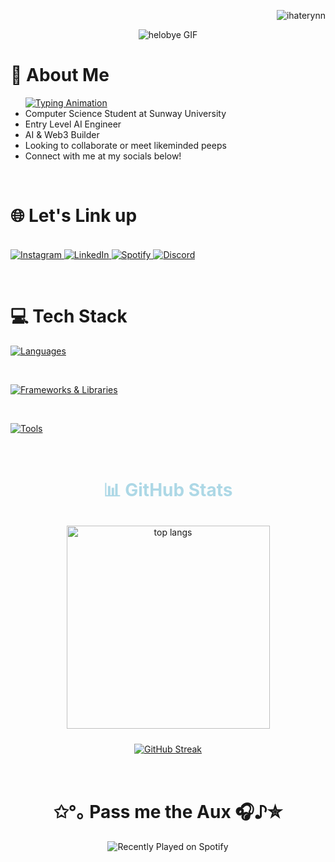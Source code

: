 <p align="right"> 
  <img src="https://komarev.com/ghpvc/?username=ihaterynn&label=Profile%20Views&color=8A2BE2&style=flat" alt="ihaterynn" /> 
</p>

<p align="center">
  <img src="https://gifdb.com/images/thumbnail/cute-anime-menhera-chibi-v4xp46804eharge8.gif" alt="helobye GIF" />
</p>

<h1 align="left">🍙 About Me</h1>
<ul align="left">
  <a href="https://git.io/typing-svg">
  <img src="https://readme-typing-svg.herokuapp.com?font=Fira+Code&size=21&pause=1000&color=43dbf6&vCenter=true&width=400&lines=Call+me+Ryan!" alt="Typing Animation"/>
  </a>
  <li>Computer Science Student at Sunway University</li>
  <li>Entry Level AI Engineer</li>
  <li>AI & Web3 Builder</li>
  <li>Looking to collaborate or meet likeminded peeps</li>
  <li>Connect with me at my socials below!</li>
</ul>

<br>

<h1 align="left">🌐 Let's Link up</h1>
<p align="left">
<br>
  <a href="https://www.instagram.com/ryanncjy/" target="_blank">
    <img src="https://img.shields.io/badge/Instagram-E4405F?style=for-the-badge&logo=instagram&logoColor=white" alt="Instagram" />
  </a>
  <a href="https://www.linkedin.com/in/ryan-chan-jing-yi-310377288/" target="_blank">
    <img src="https://img.shields.io/badge/LinkedIn-0A66C2?style=for-the-badge&logo=linkedin&logoColor=white" alt="LinkedIn" />
  </a>
  <a href="https://sptfy.com/asianryan" target="_blank">
    <img src="https://img.shields.io/badge/Spotify-1DB954?style=for-the-badge&logo=spotify&logoColor=white" alt="Spotify" />
  </a>
  <a href="https://discord.com/channels/@me" target="_blank">
    <img src="https://img.shields.io/badge/Discord-5865F2?style=for-the-badge&logo=discord&logoColor=white" alt="Discord" />
  </a>
</p>

<br>

<h1 align="left">💻 Tech Stack</h1>

[![Languages](https://skillicons.dev/icons?i=python,java,c,html,css,js,nodejs,scala)](https://skillicons.dev)

<br/>

[![Frameworks & Libraries](https://skillicons.dev/icons?i=tensorflow,pytorch,react,vue,pandas)](https://skillicons.dev)

<br/>

[![Tools](https://skillicons.dev/icons?i=figma,vscode,pycharm,eclipse,aws,docker,mysql)](https://skillicons.dev)


<br>

<h1 align="center" style="color: lightblue;">📊 GitHub Stats</h1> 
<p align="center">
  <a href="https://github.com/ihaterynn/github-readme-stats">
    <img width=325 src="https://github-readme-stats.vercel.app/api/top-langs/?username=ihaterynn&hide=HTML&langs_count=6&layout=compact&theme=react&border_radius=10&size_weight=0.5&count_weight=0.5&exclude_repo=github-readme-stats&bg_color=000000" alt="top langs" style="margin: 10px;"/>
  </a>
</p>

<p align="center">
  <a href="https://git.io/streak-stats">
    <img src="http://github-readme-streak-stats.herokuapp.com?user=ihaterynn&theme=react&date_format=j%20M%5B%20Y%5D" alt="GitHub Streak" />
  </a>
</p>

<br>

<h1 align="center">✩°｡ Pass me the Aux 🎧♪✮</h1>
<p align="center">
  <img src="https://spotify-recently-played-readme.vercel.app/api?user=30vxro1a8w9a9nh6sqoetyffh" alt="Recently Played on Spotify" />
</p>
